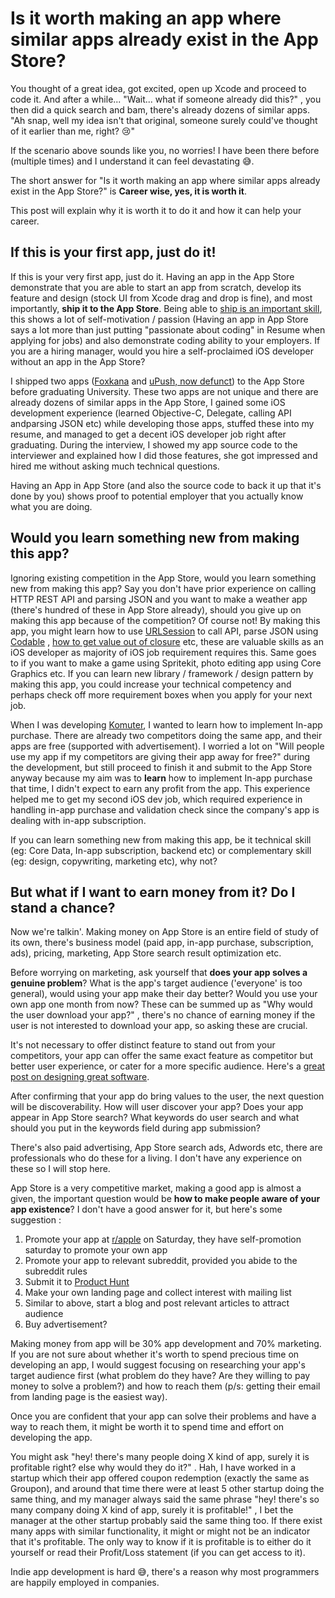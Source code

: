 # Is it worth making an app where similar apps already exist in the App Store?



You thought of a great idea, got excited, open up Xcode and proceed to code it. And after a while...  "Wait... what if someone already did this?" , you then did a quick search and bam, there's already dozens of similar apps. "Ah snap, well my idea isn't that original, someone surely could've thought of it earlier than me, right? 😢"




If the scenario above sounds like you, no worries! I have been there before (multiple times) and I understand it can feel devastating 😅.



The short answer for "Is it worth making an app where similar apps already exist in the App Store?" is **Career wise, yes, it is worth it**.



This post will explain why it is worth it to do it and how it can help your career. 



## If this is your first app, just do it!

If this is your very first app, just do it. Having an app in the App Store demonstrate that you are able to start an app from scratch, develop its feature and design (stock UI from Xcode drag and drop is fine), and most importantly, **ship it to the App Store**. Being able to [ship is an important skill](https://stackingthebricks.com/podcast/ep4-shipping-is-a-skill/), this shows a lot of self-motivation / passion (Having an app in App Store says a lot more than just putting "passionate about coding" in Resume when applying for jobs) and also demonstrate coding ability to your employers. If you are a hiring manager, would you hire a self-proclaimed iOS developer without an app in the App Store? 



I shipped two apps ([Foxkana](https://itunes.apple.com/us/app/foxkana/id1003068444?mt=8) and [uPush, now defunct](https://itunes.apple.com/us/app/upush/id981950322)) to the App Store before graduating University. These two apps are not unique and there are already dozens of similar apps in the App Store, I gained some iOS development experience (learned Objective-C, Delegate, calling API andparsing JSON etc) while developing those apps, stuffed these into my resume, and managed to get a decent iOS developer job right after graduating. During the interview, I showed my app source code to the interviewer and explained how I did those features, she got impressed and hired me without asking much technical questions. 



Having an App in App Store (and also the source code to back it up that it's done by you) shows proof to potential employer that you actually know what you are doing.



## Would you learn something new from making this app?

Ignoring existing competition in the App Store, would you learn something new from making this app? Say  you don't have prior experience on calling HTTP REST API and parsing JSON and you want to make a weather app (there's hundred of these in App Store already), should you give up on making this app because of the competition? Of course not! By making this app, you might learn how to use [URLSession](https://fluffy.es/nsurlsession-urlsession-tutorial/) to call API, parse JSON using [Codable](https://fluffy.es/parse-json-using-decodable-protocol/) , [how to get value out of closure](https://fluffy.es/return-value-from-a-closure/) etc, these are valuable skills as an iOS developer as majority of iOS job requirement requires this. Same goes to if you want to make a game using Spritekit, photo editing app using Core Graphics etc. If you can learn new library / framework / design pattern by making this app, you could increase your technical competency and perhaps check off more requirement boxes when you apply for your next job.



When I was developing [Komuter](https://Komuter.app), I wanted to learn how to implement In-app purchase. There are already two competitors doing the same app, and their apps are free (supported with advertisement). I worried a lot on "Will people use my app if my competitors are giving their app away for free?" during the development, but still proceed to finish it and submit to the App Store anyway because my aim was to **learn** how to implement In-app purchase that time, I didn't expect to earn any profit from the app. This experience helped me to get my second iOS dev job, which required experience in handling in-app purchase and validation check since the company's app is dealing with in-app subscription.



If you can learn something new from making this app, be it technical skill (eg: Core Data, In-app subscription, backend etc) or complementary skill (eg: design, copywriting, marketing etc), why not?



## But what if I want to earn money from it? Do I stand a chance?

Now we're talkin'. Making money on App Store is an entire field of study of its own, there's business model (paid app, in-app purchase, subscription, ads), pricing, marketing, App Store search result optimization etc.



Before worrying on marketing, ask yourself that **does your app solves a genuine problem**? What is the app's target audience ('everyone' is too general), would using your app make their day better? Would you use your own app one month from now? These can be summed up as "Why would the user download your app?" , there's no chance of earning money if the user is not interested to download your app, so asking these are crucial. 



It's not necessary to offer distinct feature to stand out from your competitors, your app can offer the same exact feature as competitor but better user experience, or cater for a more specific audience. Here's a [great post on designing great software](https://stackingthebricks.com/how-to-design-the-most-efficient-software-your-users-have-ever-seen/). 



After confirming that your app do bring values to the user, the next question will be discoverability. How will user discover your app? Does your app appear in App Store search? What keywords do user search and what should you put in the keywords field during app submission? 



There's also paid advertising, App Store search ads, Adwords etc, there are professionals who do these for a  living. I don't have any experience on these so I will stop here.



App Store is a very competitive market, making a good app is almost a given, the important question would be **how to make people aware of your app existence**? I don't have a good answer for it, but here's some suggestion :

1. Promote your app at [r/apple](https://reddit.com/r/apple) on Saturday, they have self-promotion saturday to promote your own app 
2. Promote your app to relevant subreddit, provided you abide to the subreddit rules
3. Submit it to [Product Hunt](https://www.producthunt.com)
4. Make your own landing page and collect interest with mailing list
5. Similar to above, start a blog and post relevant articles to attract audience
6. Buy advertisement?



Making money from app will be 30% app development and 70% marketing. If you are not sure about whether it's worth to spend precious time on developing an app, I would suggest focusing on researching your app's target audience first (what problem do they have? Are they willing to pay money to solve a problem?) and how to reach them (p/s: getting their email from landing page is the easiest way). 



Once you are confident that your app can solve their problems and have a way to reach them, it might be worth it to spend time and effort on developing the app.



You might ask "hey! there's many people doing X kind of app, surely it is profitable right? else why would they do it?" . Hah, I have worked in a startup which their app offered coupon redemption (exactly the same as Groupon), and around that time there were at least 5 other startup doing the same thing, and my manager always said the same phrase "hey! there's so many company doing X kind of app, surely it is profitable!" , I bet the manager at the other startup probably said the same thing too. If there exist many apps with similar functionality, it might or might not be an indicator that it's profitable. The only way to know if it is profitable is to either do it yourself or read their Profit/Loss statement (if you can get access to it).



Indie app development is hard 😅, there's a reason why most programmers are happily employed in companies.

